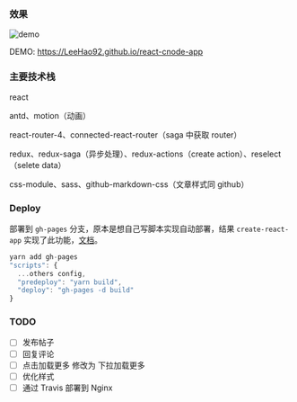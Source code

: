 ### 效果

![demo](./demo.gif)

DEMO: https://LeeHao92.github.io/react-cnode-app

### 主要技术栈

react

antd、motion（动画）

react-router-4、connected-react-router（saga 中获取 router）

redux、redux-saga（异步处理）、redux-actions（create action）、reselect（selete data）

css-module、sass、github-markdown-css（文章样式同 github）

### Deploy

部署到 `gh-pages` 分支，原本是想自己写脚本实现自动部署，结果 `create-react-app` 实现了此功能，[文档](https://facebook.github.io/create-react-app/docs/deployment)。

```js
yarn add gh-pages
"scripts": {
  ...others config,
  "predeploy": "yarn build",
  "deploy": "gh-pages -d build"
}
```

### TODO

- [ ] 发布帖子
- [ ] 回复评论
- [ ] 点击加载更多 修改为 下拉加载更多
- [ ] 优化样式
- [ ] 通过 Travis 部署到 Nginx
